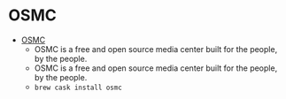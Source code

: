# OSMC
- [OSMC](https://osmc.tv/)
  -  OSMC is a free and open source media center built for the people, by the people.
  - OSMC is a free and open source media center built for the people, by the people.
  - `brew cask install osmc`
